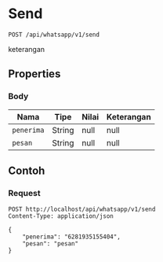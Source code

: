 # Send
```http
POST /api/whatsapp/v1/send
```
keterangan
## Properties
### Body
Nama | Tipe | Nilai | Keterangan
--- | --- | --- | ---
<code>penerima</code> | String | null | null
<code>pesan</code> | String | null | null
## Contoh
### Request
```http
POST http://localhost/api/whatsapp/v1/send
Content-Type: application/json

{
    "penerima": "6281935155404",
    "pesan": "pesan"
}
```
